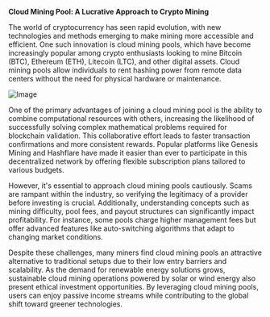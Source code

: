 **Cloud Mining Pool: A Lucrative Approach to Crypto Mining**

The world of cryptocurrency has seen rapid evolution, with new technologies and methods emerging to make mining more accessible and efficient. One such innovation is cloud mining pools, which have become increasingly popular among crypto enthusiasts looking to mine Bitcoin (BTC), Ethereum (ETH), Litecoin (LTC), and other digital assets. Cloud mining pools allow individuals to rent hashing power from remote data centers without the need for physical hardware or maintenance.

![Image](https://github.com/user-attachments/assets/31692037-0104-4703-abd1-696b6a7dd41b)

One of the primary advantages of joining a cloud mining pool is the ability to combine computational resources with others, increasing the likelihood of successfully solving complex mathematical problems required for blockchain validation. This collaborative effort leads to faster transaction confirmations and more consistent rewards. Popular platforms like Genesis Mining and Hashflare have made it easier than ever to participate in this decentralized network by offering flexible subscription plans tailored to various budgets.

However, it's essential to approach cloud mining pools cautiously. Scams are rampant within the industry, so verifying the legitimacy of a provider before investing is crucial. Additionally, understanding concepts such as mining difficulty, pool fees, and payout structures can significantly impact profitability. For instance, some pools charge higher management fees but offer advanced features like auto-switching algorithms that adapt to changing market conditions.

Despite these challenges, many miners find cloud mining pools an attractive alternative to traditional setups due to their low entry barriers and scalability. As the demand for renewable energy solutions grows, sustainable cloud mining operations powered by solar or wind energy also present ethical investment opportunities. By leveraging cloud mining pools, users can enjoy passive income streams while contributing to the global shift toward greener technologies.